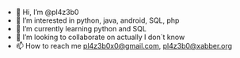 - 👋 Hi, I’m @pl4z3b0
- 👀 I’m interested in python, java, android, SQL, php
- 🌱 I’m currently learning python and SQL
- 💞️ I’m looking to collaborate on actually I don´t know
- 📫 How to reach me pl4z3b0x0@gmail.com, pl4z3b0@xabber.org

<!---
pl4z3b0/pl4z3b0 is a ✨ special ✨ repository because its `README.md` (this file) appears on your GitHub profile.
You can click the Preview link to take a look at your changes.
--->

